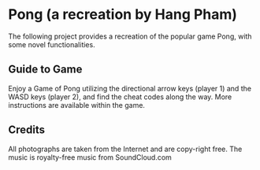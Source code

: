 # Pong (a recreation by Hang Pham)
The following project provides a recreation of the popular game Pong, with some novel functionalities. 

## Guide to Game 
Enjoy a Game of Pong utilizing the directional arrow keys (player 1) and the WASD keys (player 2), and find the cheat codes along the way. More instructions are available within the game.

## Credits 
All photographs are taken from the Internet and are copy-right free. The music is royalty-free music from SoundCloud.com
